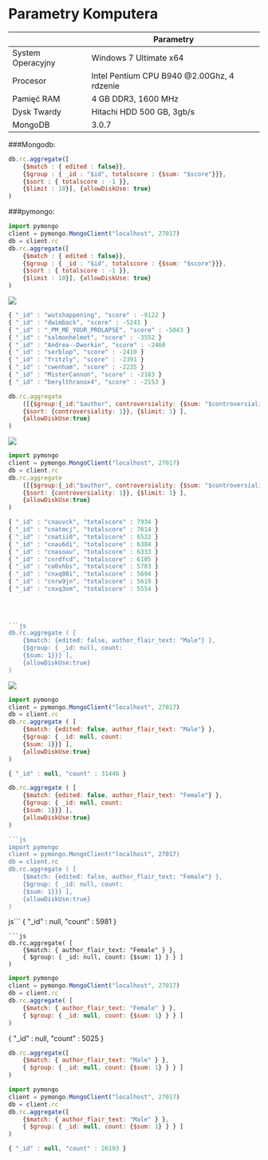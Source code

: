 # Parametry Komputera 
|                      |                  Parametry                 |
|----------------------|--------------------------------------------|
|System Operacyjny     | Windows 7 Ultimate x64                     |
|Procesor              | Intel Pentium CPU B940 @2.00Ghz, 4 rdzenie |
|Pamięć RAM            | 4 GB DDR3, 1600 MHz                        |
|Dysk Twardy           | Hitachi HDD 500 GB, 3gb/s                  |
|MongoDB			   | 3.0.7										|
					                   




###Mongodb:


```js
db.rc.aggregate([
	{$match : { edited : false}}, 
	{$group : { _id : "$id", totalscore : {$sum: "$score"}}}, 
	{$sort : { totalscore : -1 }}, 
	{$limit : 10}], {allowDiskUse: true} 
)
```

###pymongo:

```js
import pymongo
client = pymongo.MongoClient("localhost", 27017)
db = client.rc
db.rc.aggregate([
	{$match : { edited : false}}, 
	{$group : { _id : "$id", totalscore : {$sum: "$score"}}}, 
	{$sort : { totalscore : -1 }}, 
	{$limit : 10}], {allowDiskUse: true} 
)
```

![](http://imgur.com/R1xphZP)

```js
{ "_id" : "wutshappening", "score" : -9122 }
{ "_id" : "dwimback", "score" : -5241 }
{ "_id" : "_PM_ME_YOUR_PROLAPSE", "score" : -5043 }
{ "_id" : "salmonhelmet", "score" : -3552 }
{ "_id" : "Andrea--Dworkin", "score" : -2460
{ "_id" : "serblop", "score" : -2410 }
{ "_id" : "fritzly", "score" : -2391 }
{ "_id" : "cwenham", "score" : -2235 }
{ "_id" : "MisterCannon", "score" : -2183 }
{ "_id" : "berylthranox4", "score" : -2153 }
```

```js
db.rc.aggregate
	([{$group:{_id:"$author", controversiality: {$sum: "$controversiality" }}}, 
    {$sort: {controversiality: 1}}, {$limit: 1} ], 
	{allowDiskUse:true}
)
```

![](http://imgur.com/b98Pzx2)

```js
import pymongo
client = pymongo.MongoClient("localhost", 27017)
db = client.rc
db.rc.aggregate
	([{$group:{_id:"$author", controversiality: {$sum: "$controversiality" }}}, 
    {$sort: {controversiality: 1}}, {$limit: 1} ], 
	{allowDiskUse:true}
)
```				  
```js				  
{ "_id" : "cnauvck", "totalscore" : 7934 }
{ "_id" : "cnatmcj", "totalscore" : 7614 }
{ "_id" : "cnatii0", "totalscore" : 6522 }
{ "_id" : "cnau6di", "totalscore" : 6384 }
{ "_id" : "cnasoau", "totalscore" : 6333 }
{ "_id" : "cnrdfcd", "totalscore" : 6105 }
{ "_id" : "co0vhbs", "totalscore" : 5703 }
{ "_id" : "cnxq08i", "totalscore" : 5694 }
{ "_id" : "cnrw9jn", "totalscore" : 5619 }
{ "_id" : "cnxq3om", "totalscore" : 5554 }				  
				  
				  

				  
```js		  
db.rc.aggregate ( [ 
	{$match: {edited: false, author_flair_text: "Male"} }, 
    {$group: { _id: null, count: 
    {$sum: 1}}} ],
	{allowDiskUse:true}
)
```

![](http://imgur.com/ITT1ZFj)

```js
import pymongo
client = pymongo.MongoClient("localhost", 27017)
db = client.rc
db.rc.aggregate ( [ 
	{$match: {edited: false, author_flair_text: "Male"} }, 
    {$group: { _id: null, count: 
    {$sum: 1}}} ],
	{allowDiskUse:true}
)
```
```js
{ "_id" : null, "count" : 31446 }
```
```js				  
db.rc.aggregate ( [ 
	{$match: {edited: false, author_flair_text: "Female"} }, 
    {$group: { _id: null, count: 
    {$sum: 1}}} ],
	{allowDiskUse:true}
)

```js
import pymongo
client = pymongo.MongoClient("localhost", 27017)
db = client.rc
db.rc.aggregate ( [ 
	{$match: {edited: false, author_flair_text: "Female"} }, 
    {$group: { _id: null, count: 
    {$sum: 1}}} ],
	{allowDiskUse:true}
)
```
js```
{ "_id" : null, "count" : 5981 }
```
```js
db.rc.aggregate( [ 
	{$match: { author_flair_text: "Female" } }, 
	{ $group: { _id: null, count: {$sum: 1} } } ]
)
```
```js
import pymongo
client = pymongo.MongoClient("localhost", 27017)
db = client.rc
db.rc.aggregate( [ 
	{$match: { author_flair_text: "Female" } }, 
	{ $group: { _id: null, count: {$sum: 1} } } ]
)
```
{ "_id" : null, "count" : 5025 }

```js
db.rc.aggregate([ 
	{$match: { author_flair_text: "Male" } }, 
	{ $group: { _id: null, count: {$sum: 1} } } ]
)
```
```js
import pymongo
client = pymongo.MongoClient("localhost", 27017)
db = client.rc
db.rc.aggregate([ 
	{$match: { author_flair_text: "Male" } }, 
	{ $group: { _id: null, count: {$sum: 1} } } ]
)
```
```js
{ "_id" : null, "count" : 26193 }
```












